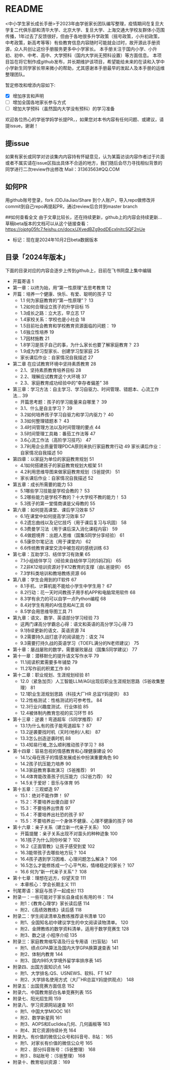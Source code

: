 # README

&lt;中小学生家长成长手册&gt;于2023年由学爸家长团队编写整理，疫情期间在复旦大学复二代俱乐部和清华大学、北京大学、复旦大学、上海交通大学校友群体小范围传播，1年过去了反馈很好，但由于各地很多升学政策（摇号政策，小升初政策，中考政策，新高考等等）有些教育信息内容随时可能就会过时，故开源此手册资源，众人共创让这份手册服务更多中小学家长。
本手册关注于国内小学、小升初、初中、中考、高中、大学预科（国内大学尚无预科设置）等方面信息。
本项目旨在将它制作成github发布，并长期维护该项目，希望能给未来的在读和入学中小学新生同学家长带来微小的帮助，尤其感谢本手册最早的发起人及本手册的运维整理团队。

暂定修改和增添内容如下:

* [x] 增加序言和声明
* [ ] 增加全国各地家长参与方式
* [ ] 增加大学预科（虽然国内大学没有预科）的学习准备

欢迎各位热心的学爸学妈学长提PR，，如果您对本书内容有任何问题、或建议，请提issue，谢谢！

## 提issue

如果有家长或同学对访谈集内内容持有怀疑意见，认为某篇访谈内容作者过于片面或者不属实请在issue区指出具体不合适的地方，我们随后会尽力寻找相似背景的同学进行二次review作出修改
Mail：31363563#QQ.COM

## 如何PR

用github账号登录，fork /DDJiaJiao/Share 到个人账户，导入repo做修改并commit到自己repo再提起PR，通过review后合并到master branch

##如何查看全文
由于文章比较长，还在持续更新，github上的内容会持续更新...
草稿beta版本的文档可以从这个链接查看：https://ojptg05fc7.feishu.cn/docx/JXvedBZg9odDEcxInitcSQF2nUe

* 标记：现在是2024年10月2日beta数据版本

## 目录「2024年版本」
下面的目录对应的内容会逐步上传到github上，目前在飞书网盘上集中编辑

* 开篇寄语	1
* 第一章：以终为始，用“第一性原理”去思考教育	12
* 开篇：培养一个健康、快乐、有爱、聪明的孩子	12
  * 1.1 何为家庭教育的“第一性原理”？	13
  * 1.2如何合理设立孩子的升学目标	15
  * 1.3成长之路：立大志，早立志	17
  * 1.4家校关系：学校也是小社会	18
  * 1.5目前社会教育和学校教育资源面临的问题：	19
  * 1.6独立性培养	19
  * 1.7因材施教	21
  * 1.8学习是孩子自己的事，为什么家长也要了解家庭教育？	23
  * 1.9成为学习型家长、创建学习型家庭	25
  * 家长课后作业：自家情况自我描述	27
* 第二章 在应试教育环境中坚持素质教育	28
  * 2.1、坚持素质教育培养目标	28
  * 2.2、理解应试教育这个大环境	37
  * 2.3、家庭教育成功经验中的“幸存者偏差”	38
* 第三章：学习方法：自主学习、学习自驱力、时间管理、错题本、心流工作法...	39
  * 开篇思考题：孩子的学习能量来自哪里？	39
  * 3.1、什么是自主学习？	39
  * 3.2如何培养孩子学习自驱力和学习内驱力？	40
  * 3.3如何整理错题本？	43
  * 3.4时间管理方法以及时间管理的要点	44
  * 3.5时间管理工具箱：番茄工作法等	47
  * 3.6心流工作法（高阶学习技巧）	47
  * 3.7利用企业质量管理PDCA原则来执行家庭教育行动	49
家长课后作业：自家情况自我描述	50
* 第四章：以家庭为单位的家庭教育规划	51
  * 4.1如何搭建孩子的家庭教育规划大框架	51
  * 4.2利用思维导图来做家庭教育规划（S爸提供）	51
  * 家长课后作业：自家情况自我描述	52
* 第五章：成长所需要的能力	53
  * 5.1哪些学习技能是学校会教的？	53
  * 5.2哪些能力是学校不教的？十大学校不教的能力！	53
  * 5.3孩子的第一堂情商课是父母教的	55
* 第六章：如何提高课堂、课后学习效率	57
  * 6.1在课堂中如何提高学习效率	57
  * 6.2遗忘曲线以及记忆技巧（用于课后复习与巩固）	58
  * 6.3费曼学习法（用于课后深入消化课程内容）	59
  * 6.4做题境界：出题人思维（国集S同学分享经验）	61
  * 6.5康奈尔笔记法（用于课堂内）	62
  * 6.6传统教育课堂交流中被忽视的感统训练	63
* 第七章：互助学习、结伴学习有效果	65
  * 7.1小组结伴学习（经验来自结伴学习的S妈Z妈）	65
  * 7.2非K12培训资源对于K12教育的支撑（由L爸提供）	65
  * 7.3学科类培训和教培教练资源	66
* 第八章：学生会用到的IT软件	67
  * 8.1手机、计算机能不能给小学生中学生用？	67
  * 8.2行动：花一天时间教孩子用手机APP和电脑常用软件	68
  * 8.3学有余力的可以自学一点Python编程	68
  * 8.4对学生有用的AI信息和AI工具	69
  * 8.5学会用思维导图工具	71
* 第九章：语文、数学、英语部分学习经验	73
  * 这两门课高分学霸总心得：语文和英语的高分学习心得	73
  * 9.1持续更新的语文、英语资源	74
  * 9.2需要持久战打底子的阅读能力：语文	74
  * 9.3需要打持久战的英语学习（TOEFL满分的N老师建议）	75
* 第十章：屡战屡败的数学，需要屡败屡战（国集S同学建议）	77
* 第十一章：潜移默化的提升语文写作水平	79
  * 11.1阅读积累需要多年铺垫	79
  * 11.2写作前的积累工作	80
* 第十二章：职业规划、生涯规划经验	81
  * 12.0（紧急加页）人工智能LLM/AGI出现后职业生涯规划思路（S爸收集整理）	81
  * 12.1职业生涯规划思路（科技大厂HR 总监Y妈提供）	83
  * 12.2性格测试：性格测试的可参考性。	84
  * 12.3行业兴趣度测试、行业体验	85
  * 12.4被体制内教育忽视的实习环节	85
* 第十三章：逆袭！弯道超车（S同学推荐）	87
  * 13.1为什么有的孩子能弯道超车？	87
  * 13.2逆袭要找时机（天时/地利/人和）	87
  * 13.3怎么创造逆袭时机	88
  * 13.4知易行难_怎么顺利推动孩子学习？	88
* 第十四章：容易忽视的情感教育和心理健康建设	90
  * 14.1父母在孩子的情感发展成长中扮演重要角色	90
  * 14.2孩子抗压能力培养	90
  * 14.3家庭教育事故演习（S爸推荐）	91
  * 14.4体育能改善孩子抗压能力（S2爸力荐）	92
  * 14.5关于爱好：音乐与体育	95
* 第十五章：三观塑造	97
  * 15.1：绝对不能作弊！	97
  * 15.2：不要培养出傻白甜	97
  * 15.3：不要培养出愤青	97
  * 15.4：不要培养出社恐的孩子	97
  * 15.5：不要培养出一个身体不健康、心理不健康的孩子	98
* 第十六章：亲子关系（建立新一代亲子关系）	100
  * 开篇提醒：亲子关系出现不对苗头的种种迹象	100
  * 16.1孩子为什么同你吵架？	102
  * 16.2《正面管教》让孩子感受到爱	102
  * 16.3能带孩子去哪些地方玩？	104
  * 16.4孩子遇到学习困难、心理问题怎么解决？	106
  * 16.5怎么才能修炼成一个心平气和，情绪稳定的家长？	107
  * 16.6 何为“新一代亲子关系”？	108
* 第十七章：理想在远方，仰望天空	111
  * 本章核心：学会长期主义	111
* 刊尾寄语：家庭与孩子一起成长!	113
* 附录一：一些可能对于家长自身成长有用的书：	114
  * 附1：《教育心理学》家长读后感	114
  * 附2、《高绩效教练》读后感	118
* 附录二：学生阅读清单及教练推荐读书清单	120
  * 附1、全国知名初中建议学生的中文阅读读物清单。	120
  * 附2、金牌教练的数学资料清单，适用于数学竞赛生	128
  * 附3、数之谜 小程序介绍	135
* 附录三：家庭教育缩写语及行业专用语（扫盲贴）	141
  * 附1、绩点GPA算法及国内大学GPA换算速查表	141
  * 附2、体制内教育	144
  * 附3、国内985大学境外留学率排序表	145
* 附录四、出国方面知识点	146
  * 附1、大学排名:QS、USNEWS、软科、FT	147
  * 附2、大学排名使用方式（大厂HR总监Y妈提供观点）	148
* 附录五：出国竞赛方面信息	152
* 附录六、中国教育部白名单竞赛列表	155
* 附录七、阳光招生网	159
* 附录八、学习资源网站速查	161
  * 附1、中国大学MOOC	161
  * 附2、数学新星网	161
  * 附3、AOPS和Euclidea几何、几何画板等	163
  * 附4、其它资源持续补充	164
* 附录九、有价值的微信公众号和抖音号、B站：	165
  * 附1、对家长有价值的微信公众号	165
  * 附2 、部分抖音账号：（S爸整理）	168
  * 附3 、B站账号：（S爸整理）	168
* 附录十、教育培训资源：	169
#
